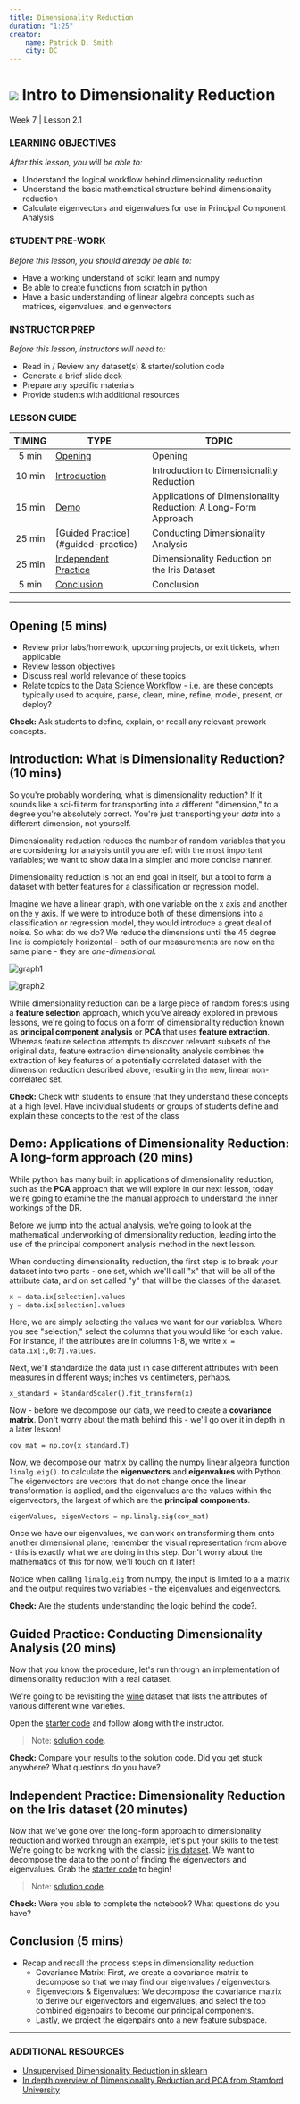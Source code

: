 ```yaml
---
title: Dimensionality Reduction
duration: "1:25"
creator:
    name: Patrick D. Smith
    city: DC
---
```


# ![](https://ga-dash.s3.amazonaws.com/production/assets/logo-9f88ae6c9c3871690e33280fcf557f33.png) Intro to Dimensionality Reduction
Week 7 | Lesson 2.1

### LEARNING OBJECTIVES
*After this lesson, you will be able to:*
- Understand the logical workflow behind dimensionality reduction
- Understand the basic mathematical structure behind dimensionality reduction
- Calculate eigenvectors and eigenvalues for use in Principal Component Analysis

### STUDENT PRE-WORK
*Before this lesson, you should already be able to:*
- Have a working understand of scikit learn and numpy
- Be able to create functions from scratch in python
- Have a basic understanding of linear algebra concepts such as matrices, eigenvalues, and eigenvectors

### INSTRUCTOR PREP
*Before this lesson, instructors will need to:*
- Read in / Review any dataset(s) & starter/solution code
- Generate a brief slide deck
- Prepare any specific materials
- Provide students with additional resources

### LESSON GUIDE
| TIMING  | TYPE  | TOPIC  |
|:-:|---|---|
| 5 min  | [Opening](#opening)  | Opening  |
| 10 min  | [Introduction](#introduction)   | Introduction to Dimensionality Reduction |
| 15 min  | [Demo](#demo)  | Applications of Dimensionality Reduction: A Long-Form Approach  |
| 25 min  | [Guided Practice](#guided-practice<a name="opening"></a>)  | Conducting Dimensionality Analysis  |
| 25 min  | [Independent Practice](#ind-practice)  | Dimensionality Reduction on the Iris Dataset  |
| 5 min  | [Conclusion](#conclusion)  | Conclusion  |

---

<a name="opening"></a>
## Opening (5 mins)
- Review prior labs/homework, upcoming projects, or exit tickets, when applicable
- Review lesson objectives
- Discuss real world relevance of these topics
- Relate topics to the [Data Science Workflow](https://drive.google.com/file/d/0Bx2SHQGVqWasOGY4dE95OFVvZjQ/view?usp=sharing) - i.e. are these concepts typically used to acquire, parse, clean, mine, refine, model, present, or deploy?

**Check:** Ask students to define, explain, or recall any relevant prework concepts.

<a name="introduction"></a>
## Introduction: What is Dimensionality Reduction? (10 mins)

So you're probably wondering, what is dimensionality reduction? If it sounds like a sci-fi term for transporting into a different "dimension," to a degree you're absolutely correct. You're just transporting your *data* into a different dimension, not yourself.

Dimensionality reduction reduces the number of random variables that you are considering for analysis until you are left with the most important variables; we want to show data in a simpler and more concise manner. 

Dimensionality reduction is not an end goal in itself, but a tool to form a dataset with better features for a classification or regression model. 

Imagine we have a linear graph, with one variable on the x axis and another on the y axis. If we were to introduce both of these dimensions into a classification or regression model, they would introduce a great deal of noise. So what do we do? We reduce the dimensions until the 45 degree line is completely horizontal - both of our measurements are now on the same plane - they are *one-dimensional*.

![graph1](./assets/images/graph1.jpg)

![graph2](./assets/images/graph2.jpg)

While dimensionality reduction can be a large piece of random forests using a **feature selection** approach, which you've already explored in previous lessons, we're going to focus on a form of dimensionality reduction known as **principal component analysis** or **PCA** that uses **feature extraction**. Whereas feature selection attempts to discover relevant subsets of the original data, feature extraction dimensionality analysis combines the extraction of key features of a potentially correlated dataset with the dimension reduction described above, resulting in the new, linear non-correlated set.

**Check:** Check with students to ensure that they understand these concepts at a high level. Have individual students or groups of students define and explain these concepts to the rest of the class

<a name="demo"></a>
## Demo: Applications of Dimensionality Reduction: A long-form approach (20 mins)

While python has many built in applications of dimensionality reduction, such as the **PCA** approach that we will explore in our next lesson, today we're going to examine the the manual approach to understand the inner workings of the DR. 

Before we jump into the actual analysis, we're going to look at the mathematical underworking of dimensionality reduction, leading into the use of the principal component analysis method in the next lesson.

When conducting dimensionality reduction, the first step is to break your dataset into two parts - one set, which we'll call "x" that will be all of the attribute data, and on set called "y" that will be the classes of the dataset. 

```python
x = data.ix[selection].values
y = data.ix[selection].values
```

Here, we are simply selecting the values we want for our variables. Where you see "selection," select the columns that you would like for each value. For instance, if the attributes are in columns 1-8, we write ```x = data.ix[:,0:7].values```. 

Next, we'll standardize the data just in case different attributes with been measures in different ways; inches vs centimeters, perhaps.
```
x_standard = StandardScaler().fit_transform(x)
```

Now - before we decompose our data, we need to create a **covariance matrix**. Don't worry about the math behind this - we'll go over it in depth in a later lesson!

```
cov_mat = np.cov(x_standard.T)
```

Now, we decompose our matrix by calling the numpy linear algebra function ```linalg.eig()```. to calculate the **eigenvectors** and **eigenvalues** with Python. The eigenvectors are vectors that do not change once the linear transformation is applied, and the eigenvalues are the values within the eigenvectors, the largest of which are the **principal components**.

```
eigenValues, eigenVectors = np.linalg.eig(cov_mat)
```

Once we have our eigenvalues, we can work on transforming them onto another dimensional plane; remember the visual representation from above - this is exactly what we are doing in this step. Don't worry about the mathematics of this for now, we'll touch on it later!

Notice when calling ```linalg.eig``` from numpy, the input is limited to a a matrix and the output requires two variables - the eigenvalues and eigenvectors.

**Check:** Are the students understanding the logic behind the code?.

<a name="guided-practice"></a>
## Guided Practice: Conducting Dimensionality Analysis (20 mins)

Now that you know the procedure, let's run through an implementation of dimensionality reduction with a real dataset.

We're going to be revisiting the [wine](./assets/datasets/wine_v.csv) dataset that lists the attributes of various different wine varieties.

Open the [starter code](./code/starter-code/Starter-Code-Guided.ipynb) and follow along with the instructor. 

> Note: [solution code](./code/solution-code/Solution-Code-Guided.ipynb).

**Check:** Compare your results to the solution code. Did you get stuck anywhere? What questions do you have?

<a name="ind-practice"></a>
## Independent Practice: Dimensionality Reduction on the Iris dataset (20 minutes)

Now that we've gone over the long-form approach to dimensionality reduction and worked through an example, let's put your skills to the test! We're going to be working with the classic [iris dataset](./assets/datasets/iris.csv). We want to decompose the data to the point of finding the eigenvectors and eigenvalues. Grab the [starter code](./code/starter-code/starter-code.ipynb) to begin!

> Note: [solution code](./code/solution-code/solution-code.ipynb).

**Check:** Were you able to complete the notebook? What questions do you have?

<a name="conclusion"></a>
## Conclusion (5 mins)
- Recap and recall the process steps in dimensionality reduction
    -  Covariance Matrix: First, we create a covariance matrix to decompose so that we may find our eigenvalues / eigenvectors. 
    -  Eigenvectors & Eigenvalues: We decompose the covariance matrix to derive our eigenvectors and eigenvalues, and select the top  combined eigenpairs to become our principal components.
    -  Lastly, we project the eigenpairs onto a new feature subspace.

***

### ADDITIONAL RESOURCES

- [Unsupervised Dimensionality Reduction in sklearn](http://scikit-learn.org/stable/modules/unsupervised_reduction.html)
- [In depth overview of Dimensionality Reduction and PCA from Stamford University](http://ufldl.stanford.edu/wiki/index.php/PCA)


